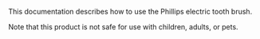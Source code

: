 This documentation describes how to use the Phillips electric tooth brush.

Note that this product is not safe for use with children, adults, or pets.
